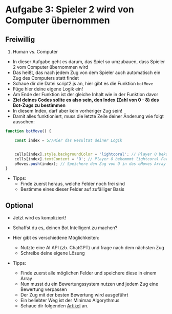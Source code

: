 # Aufgabe 3: Spieler 2 wird von Computer übernommen

## Freiwillig

1. Human vs. Computer
- In dieser Aufgabe geht es darum, das Spiel so umzubauen, dass Spieler 2 vom Computer übernommen wird
- Das heißt, das nach jedem Zug von dem Spieler auch automatisch ein Zug des Computers statt findet
- Schaue dir die Datei script2.js an, hier gibt es die Funktion `botMove`
- Füge hier deine eigene Logik ein!
- Am Ende der Funktion ist der gleiche Inhalt wie in der Funktion davor
- **Ziel deines Codes sollte es also sein, den Index (Zahl von 0 - 8) des Bot-Zugs zu bestimmen**
- In diesem Index, darf aber kein vorheriger Zug sein!
- Damit alles funktioniert, muss die letzte Zeile deiner Änderung wie folgt aussehen:

```javascript
function botMove() {

    const index = 5//Hier das Resultat deiner Logik


    cells[index].style.backgroundColor = 'lightcoral'; // Player O bekommmt lightcoral Farbe
    cells[index].textContent = 'O'; // Player O bekommmt lightcoral Farbe
    oMoves.push(index); // Speichere den Zug von O in das oMoves Array
}
```

- Tipps:
    - Finde zuerst heraus, welche Felder noch frei sind
    - Bestimme eines dieser Felder auf zufälliger Basis

## Optional

- Jetzt wird es kompliziert!
- Schaffst du es, deinen Bot Intelligent zu machen?
- Hier gibt es verschiedene Möglichkeiten:

    - Nutzte eine AI API (zb. ChatGPT) und frage nach dem nächsten Zug
    - Schreibe deine eigene Lösung

- Tipps:
    - Finde zuerst alle möglichen Felder und speichere diese in einem Array
    - Nun musst du ein Bewertungssystem nutzen und jedem Zug eine Bewertung verpassen
    - Der Zug mit der besten Bewertung wird ausgeführt
    - Ein beliebter Weg ist der Minimax Algorythmus
    - Schaue dir folgenden [Artikel](https://www.neverstopbuilding.com/blog/minimax) an.
